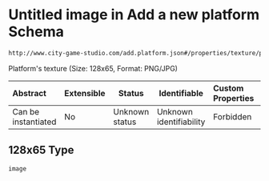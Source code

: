 # Untitled image in Add a new platform Schema

```txt
http://www.city-game-studio.com/add.platform.json#/properties/texture/properties/128x65
```

Platform's texture (Size: 128x65, Format: PNG/JPG)


| Abstract            | Extensible | Status         | Identifiable            | Custom Properties | Additional Properties | Access Restrictions | Defined In                                                                           |
| :------------------ | ---------- | -------------- | ----------------------- | :---------------- | --------------------- | ------------------- | ------------------------------------------------------------------------------------ |
| Can be instantiated | No         | Unknown status | Unknown identifiability | Forbidden         | Allowed               | none                | [add-platform.schema.json\*](../out/add-platform.schema.json "open original schema") |

## 128x65 Type

`image`
